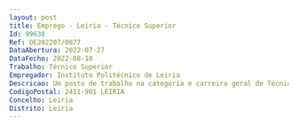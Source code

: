 ```yaml
--- 
layout: post
title: Emprego - Leiria - Técnico Superior
Id: 99638
Ref: OE202207/0877
DataAbertura: 2022-07-27
DataFecho: 2022-08-10
Trabalho: Técnico Superior
Empregador: Instituto Politécnico de Leiria
Descricao: Um posto de trabalho na categoria e carreira geral de Técnico Superior, a quem serão atribuídas as funções previstas no anexo referido no n.º 2 do artigo 88.º da Lei n.º 35 2014, de 20 de junho, às quais corresponde o grau 3 da complexidade funcional, com vista ao exercício das seguintes funções, na Divisão de Gestão Financeira de Projetos do Instituto Politécnico de Leiria a) Coordenação, acompanhamento, gestão e execução financeira de projetos internacionais e nacionais aprovados e financiados por entidades externas nos vários domínios de atuação em que o Politécnico de Leiria possua projetos aprovados (formação, investigação e desenvolvimento, infraestruturas e equipamentos, mobilidade, cooperação, culturais e divulgação científica, etc.) b) Coordenação, acompanhamento, gestão e execução financeira de projetos internos da Instituição c) Assessoria e apoio técnico  financeiro aos investigadores responsáveis coordenadores dos projetos financiados aprovados e projetos internos d) Acompanhamento e assessoria de equipas de auditoria externa no âmbito da execução dos projetos nacionais e internacionais aprovados e financiados por entidades externas e) Análise crítica e preenchimento de inquéritos relacionados com a atividade de I&D ou com projetos financiados 
CodigoPostal: 2411-901 LEIRIA
Concelho: Leiria
Distrito: Leiria
--- 
```

